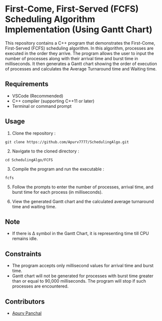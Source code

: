 # First-Come, First-Served (FCFS) Scheduling Algorithm Implementation (Using Gantt Chart)

This repository contains a C++ program that demonstrates the First-Come, First-Served (FCFS) scheduling algorithm. In this algorithm, processes are executed in the order they arrive. The program allows the user to input the number of processes along with their arrival time and burst time in milliseconds. It then generates a Gantt chart showing the order of execution of processes and calculates the Average Turnaround time and Waiting time.

## Requirements

- VSCode (Recommended)
- C++ compiler (supporting C++11 or later)
- Terminal or command prompt

## Usage

1. Clone the repository :
```
git clone https://github.com/Apurv7777/SchedulingAlgo.git
```

2. Navigate to the cloned directory :
```
cd SchedulingAlgo/FCFS
```

3. Compile the program and run the executable :
```
fcfs
```

5. Follow the prompts to enter the number of processes, arrival time, and burst time for each process (in milliseconds).

6. View the generated Gantt chart and the calculated average turnaround time and waiting time.

## Note

- If there is &Delta; symbol in the Gantt Chart, it is representing time till CPU remains idle.
  
## Constraints

- The program accepts only millisecond values for arrival time and burst time.
- Gantt chart will not be generated for processes with burst time greater than or equal to 90,000 milliseconds. The program will stop if such processes are encountered.

## Contributors

- [Apurv Panchal](https://github.com/Apurv7777)





